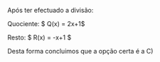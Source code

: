 Após ter efectuado a divisão: 

Quociente: $ Q(x) = 2x+1$

Resto: $ R(x) = -x+1 $

Desta forma concluimos que a opção certa é a C)